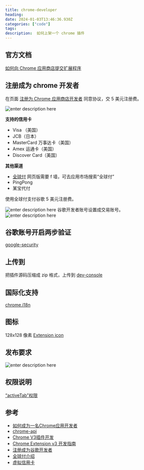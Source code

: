 ```yaml
---
title: chrome-developer
heading:  
date: 2024-01-03T13:46:36.930Z
categories: ["code"]
tags: 
description:  如何上架一个 chrome 插件
---
```


## 官方文档
[如何向 Chrome 应用商店提交扩展程序](https://developer.chrome.com/docs/webstore/prepare?hl=zh-cn)



## 注册成为 chrome 开发者<a class="xsj_anchor xsj_anchor_range xsj_anchor_range_end" name="xsj_1704333884939"></a>
在页面 [注册为 Chrome 应用商店开发者](https://chrome.google.com/webstore/devconsole/register) 同意协议，交 5 美元注册费。

![enter description here](https://cdn.sxy21.cn/static/imgs/1704290046289.png)

**支持的信用卡**
- Visa （美国）
- JCB（日本）
- MasterCard 万事达卡（美国）
- Amex  运通卡（美国）
- Discover Card（美国）

**其他渠道**
- [全球付](https://www.globalcash.hk/gc4-app-pc/)  网页版需要 f 墙，可去应用市场搜索“全球付”
- PingPong 
- 某宝代付

使用全球付支付谷歌 5 美元注册费。

![enter description here](https://cdn.sxy21.cn/static/imgs/1704333589212.png)
谷歌开发者账号设置成交易账号。
![enter description here](https://cdn.sxy21.cn/static/imgs/1704297266970.png)
## 谷歌账号开启两步验证
[google-security](https://myaccount.google.com/security)


## 上传到


把插件源码压缩成 zip 格式，上传到 [dev-console](https://chrome.google.com/webstore/devconsole/)



## 国际化支持

[chrome.i18n](https://developer.chrome.com/docs/extensions/reference/api/i18n?hl=zh-cn#concepts_and_usage)


## 图标
128x128 像素 
[Extension icon](https://developer.chrome.com/docs/webstore/images#icons)


## 发布要求

![enter description here](https://cdn.sxy21.cn/static/imgs/1704299829048.png)

## 权限说明
[“activeTab”权限](https://developer.chrome.com/docs/extensions/develop/concepts/activeTab)



## 参考
- [如何成为一名Chrome应用开发者](https://aliqin.github.io/2016-04-03-chrome-ext-dev/)
- [chrome-api](https://developer.chrome.com/docs/extensions/reference/api/runtime?hl=zh-cn)
- [Chrome V3插件开发](https://juejin.cn/post/7173567493871501325)
- [Chrome Extension v3 开发指南](https://segmentfault.com/a/1190000042851130)
- [注册成为谷歌开发者](https://aliqin.github.io/2016-04-03-chrome-ext-dev/)
- [全球付介绍](https://www.bestshuo.com/global-payment-aihui-card-application-guide/)
- [虚拟信用卡](https://sspai.com/post/33070)



